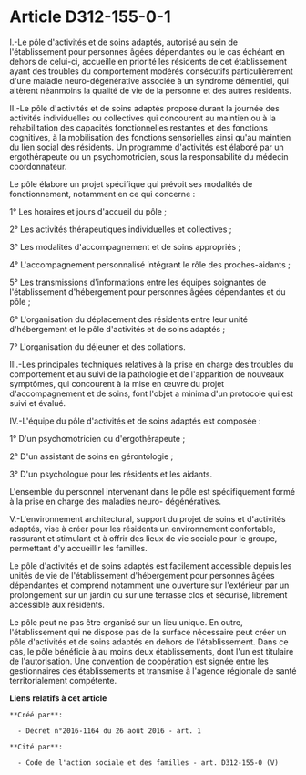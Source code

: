 # Article D312-155-0-1

I.-Le pôle d'activités et de soins adaptés, autorisé au sein de l'établissement pour personnes âgées dépendantes ou le cas
échéant en dehors de celui-ci, accueille en priorité les résidents de cet établissement ayant des troubles du comportement
modérés consécutifs particulièrement d'une maladie neuro-dégénérative associée à un syndrome démentiel, qui altèrent
néanmoins la qualité de vie de la personne et des autres résidents. 

II.-Le pôle d'activités et de soins adaptés propose durant la journée des activités individuelles ou collectives qui
concourent au maintien ou à la réhabilitation des capacités fonctionnelles restantes et des fonctions cognitives, à la
mobilisation des fonctions sensorielles ainsi qu'au maintien du lien social des résidents. Un programme d'activités est
élaboré par un ergothérapeute ou un psychomotricien, sous la responsabilité du médecin coordonnateur. 

Le pôle élabore un projet spécifique qui prévoit ses modalités de fonctionnement, notamment en ce qui concerne : 

1° Les horaires et jours d'accueil du pôle ; 

2° Les activités thérapeutiques individuelles et collectives ; 

3° Les modalités d'accompagnement et de soins appropriés ; 

4° L'accompagnement personnalisé intégrant le rôle des proches-aidants ; 

5° Les transmissions d'informations entre les équipes soignantes de l'établissement d'hébergement pour personnes âgées
dépendantes et du pôle ; 

6° L'organisation du déplacement des résidents entre leur unité d'hébergement et le pôle d'activités et de soins adaptés ; 

7° L'organisation du déjeuner et des collations. 

III.-Les principales techniques relatives à la prise en charge des troubles du comportement et au suivi de la pathologie et
de l'apparition de nouveaux symptômes, qui concourent à la mise en œuvre du projet d'accompagnement et de soins, font l'objet
a minima d'un protocole qui est suivi et évalué. 

IV.-L'équipe du pôle d'activités et de soins adaptés est composée : 

1° D'un psychomotricien ou d'ergothérapeute ; 

2° D'un assistant de soins en gérontologie ; 

3° D'un psychologue pour les résidents et les aidants. 

L'ensemble du personnel intervenant dans le pôle est spécifiquement formé à la prise en charge des maladies neuro-
dégénératives. 

V.-L'environnement architectural, support du projet de soins et d'activités adaptés, vise à créer pour les résidents un
environnement confortable, rassurant et stimulant et à offrir des lieux de vie sociale pour le groupe, permettant d'y
accueillir les familles. 

Le pôle d'activités et de soins adaptés est facilement accessible depuis les unités de vie de l'établissement d'hébergement
pour personnes âgées dépendantes et comprend notamment une ouverture sur l'extérieur par un prolongement sur un jardin ou sur
une terrasse clos et sécurisé, librement accessible aux résidents. 

Le pôle peut ne pas être organisé sur un lieu unique. En outre, l'établissement qui ne dispose pas de la surface nécessaire
peut créer un pôle d'activités et de soins adaptés en dehors de l'établissement. Dans ce cas, le pôle bénéficie à au moins
deux établissements, dont l'un est titulaire de l'autorisation. Une convention de coopération est signée entre les
gestionnaires des établissements et transmise à l'agence régionale de santé territorialement compétente.

**Liens relatifs à cet article**

	**Créé par**:

	  - Décret n°2016-1164 du 26 août 2016 - art. 1

	**Cité par**:

	  - Code de l'action sociale et des familles - art. D312-155-0 (V)
